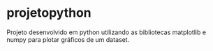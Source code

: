 # projetopython
Projeto desenvolvido em python utilizando as bibliotecas matplotlib e numpy para plotar gráficos de um dataset.
